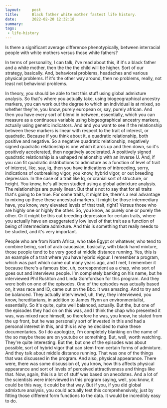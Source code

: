 ```yaml
---
layout:     post
title:      Black father white mother fastest life history.
date:       2022-02-20 12:32:18
summary:    
tags:
 - life-history
---
```


Is there a significant average difference phenotypically, between interracial people with white mothers versus those white fathers?

In terms of personality, I can talk, i've read about this, if it's a black father and a white mother, then the the the child will be higher. Sort of our strategy, basically. And, behavioral problems, headaches and various physical problems. If it's the other way around, then no problems, really, not least not behavioral problems.

In theory, you should be able to test this stuff using global admixture analysis. So that's where you actually take, using biogeographical ancestry markers, you can work out the degree to which an individual is at mixed, so whether they're, you know, purely european or, say, purely african. And then you have every sort of blend in between, essentially, which you can measure as a continuous variable using biogeographical ancestry markers, actually using genetic indicators. And and you want to see if the relationship between these markers is linear with respect to the trait of interest, or quadratic. Because if you think about it, a quadratic relationship, both positive and negative. So a negative quadratic relationship, negatively signed quadratic relationship is one which it arcs up and then down, so it's positively accelerated, then negatively accelerated. A positively signed quadratic relationship is a ushaped relationship with an inverse U. And, if you can fit quadratic distributions to admixture as a function of level of trait of interest, like, say, iq, then you have indications of inbreeding, sorry, indications of outbreaking vigor, you know, hybrid vigor, or out breeding depression. In the case of a trait like Iq, or cranial sort of structure, or height. You know, he's all been studied using a global admixture analysis. The relationships are purely linear. But that's not to say that for all traits that's going to be true. For some traits, it might be, there's a real advantage to mixing up these these ancestral markers. It might be those intermediary have, you know, very elevated levels of that trait, right? Versus those who are highly one or highly the other. So, you know, as purely one or purely the other. Or it might be this out breeding depression for certain traits, where you actually have an exaggeratedly low level of that trait as a function of being of intermediate admixture. And this is something that really needs to be studied, and it's very important.

People who are from North Africa, who take Egypt or whatever, who tend to combine being, sort of arab caucasian, basically, with black hand mixture, those people tend to be very good at middle distance running. Yes, this is an example of a trait where you have hybrid vigour. I remember a program, which was part which came out many years ago, and I met, I remember it because there's a famous bbc, uh, correspondent as a chap, who sort of goes out and interviews people. I'm completely banking on his name, but he interviewed Phil Rushton and Linda Gomfordson for this program. And they were both on one of the episodes. One of the episodes was actually based on, it was race and IQ, came out on the Bbc. It was amazing. And to try and be balanced. They actually interviewed, uh, they, they interviewed, you know, hereditarians, in addition to James Flynn an environmentalist, essentially. So it's quite, quite well balanced, actually. But the, but one of the episodes they had on on this was, and I think the chap who presented it was, was mixed race himself, so therefore he was, you know, he stated from the up front, but he was personally sort of invested in this and had a personal interest in this, and this is why he decided to make these documentaries. So I do apologize, I'm completely blanking on the name of the so maybe these are on youtube or something. But, well, worth watching. They're quite interesting. But the, but one of the episodes was about possible, sort of hybrid vigor that can stem from certain forms of admixture. And they talk about middle distance running. That was one of the things that was discussed in the program. And also, physical appearance. There were, there was some discussion of, you know, how this affects physical appearance and sort of levels of perceived attractiveness and things like that. Now, again, this is a lot of stuff was based on anecdotes. And a lot of the scientists were interviewed in this program saying, well, you know, it could be this way, it could be that way. But if you, if you did global admixture analysis, you could actually test this comprehensively, just by fitting those different form functions to the data. It would be incredibly easy to do.